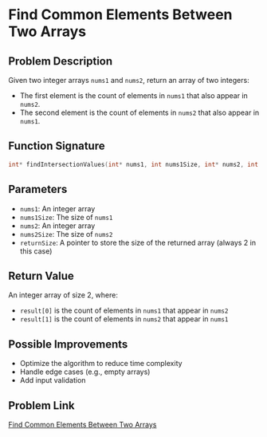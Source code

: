 # Find Common Elements Between Two Arrays

## Problem Description

Given two integer arrays `nums1` and `nums2`, return an array of two integers:

- The first element is the count of elements in `nums1` that also appear in `nums2`.
- The second element is the count of elements in `nums2` that also appear in `nums1`.

## Function Signature

```c
int* findIntersectionValues(int* nums1, int nums1Size, int* nums2, int nums2Size, int* returnSize);
```

## Parameters

- `nums1`: An integer array
- `nums1Size`: The size of `nums1`
- `nums2`: An integer array
- `nums2Size`: The size of `nums2`
- `returnSize`: A pointer to store the size of the returned array (always 2 in this case)

## Return Value

An integer array of size 2, where:
- `result[0]` is the count of elements in `nums1` that appear in `nums2`
- `result[1]` is the count of elements in `nums2` that appear in `nums1`

## Possible Improvements

- Optimize the algorithm to reduce time complexity
- Handle edge cases (e.g., empty arrays)
- Add input validation

## Problem Link
[Find Common Elements Between Two Arrays](https://leetcode.com/problems/find-common-elements-between-two-arrays/)